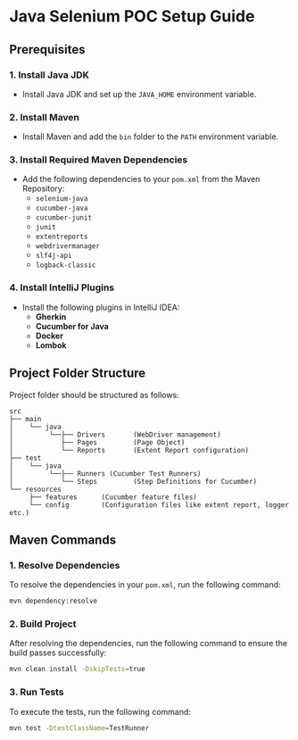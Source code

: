 
# Java Selenium POC Setup Guide

## Prerequisites

### 1. **Install Java JDK**
- Install Java JDK and set up the `JAVA_HOME` environment variable.

### 2. **Install Maven**
- Install Maven and add the `bin` folder to the `PATH` environment variable.

### 3. **Install Required Maven Dependencies**
- Add the following dependencies to your `pom.xml` from the Maven Repository:
     - `selenium-java`
     - `cucumber-java`
     - `cucumber-junit`
     - `junit`
     - `extentreports`
     - `webdrivermanager`
     - `slf4j-api`
     - `logback-classic`

### 4. **Install IntelliJ Plugins**
- Install the following plugins in IntelliJ IDEA:
     - **Gherkin**
     - **Cucumber for Java**
     - **Docker**
     - **Lombok**

## Project Folder Structure

Project folder should be structured as follows:

```
src
├── main
│    └── java
│         └──├── Drivers       (WebDriver management)
│            ├── Pages         (Page Object)
│            └── Reports       (Extent Report configuration)
├── test
│    └── java
│         └──├── Runners (Cucumber Test Runners)
│            └── Steps         (Step Definitions for Cucumber)
└── resources
     ├── features      (Cucumber feature files)
     └── config        (Configuration files like extent report, logger etc.)
```

## Maven Commands

### 1. **Resolve Dependencies**
To resolve the dependencies in your `pom.xml`, run the following command:

   ```bash
   mvn dependency:resolve
   ```

### 2. **Build Project**
After resolving the dependencies, run the following command to ensure the build passes successfully:

   ```bash
   mvn clean install -DskipTests=true
   ```

### 3. **Run Tests**
To execute the tests, run the following command:

   ```bash
   mvn test -DtestClassName=TestRunner
   ```

